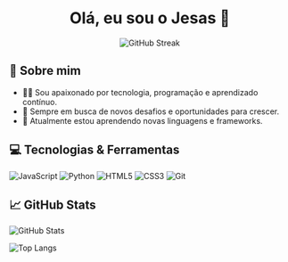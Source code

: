 <h1 align="center">Olá, eu sou o Jesas 👋</h1>

<p align="center">
  <img src="https://streak-stats.demolab.com?user=jesas0&theme=dark&locale=pt_BR&date_format=j%20M%5B%20Y%5D" alt="GitHub Streak" />
</p>

## 🚀 Sobre mim

- 👨‍💻 Sou apaixonado por tecnologia, programação e aprendizado contínuo.
- 🎯 Sempre em busca de novos desafios e oportunidades para crescer.
- 🌱 Atualmente estou aprendendo novas linguagens e frameworks.

## 💻 Tecnologias & Ferramentas

![JavaScript](https://img.shields.io/badge/-JavaScript-F7DF1E?style=flat-square&logo=javascript&logoColor=black)
![Python](https://img.shields.io/badge/-Python-3776AB?style=flat-square&logo=python&logoColor=white)
![HTML5](https://img.shields.io/badge/-HTML5-E34F26?style=flat-square&logo=html5&logoColor=white)
![CSS3](https://img.shields.io/badge/-CSS3-1572B6?style=flat-square&logo=css3)
![Git](https://img.shields.io/badge/-Git-F05032?style=flat-square&logo=git&logoColor=white)

## 📈 GitHub Stats

![GitHub Stats](https://github-readme-stats.vercel.app/api?username=jesas0&show_icons=true&theme=default)

![Top Langs](https://github-readme-stats.vercel.app/api/top-langs/?username=jesas0&layout=compact&theme=dark)
